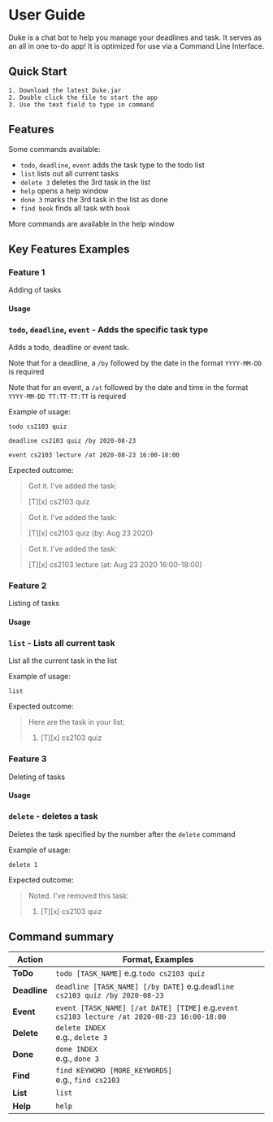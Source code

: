 # User Guide
Duke is a chat bot to help you manage your deadlines and task. It serves as an all in one to-do app! It is optimized for use via a Command Line Interface.

## Quick Start
	1. Download the latest Duke.jar
	2. Double click the file to start the app
    3. Use the text field to type in command
## Features 
Some commands available:
-   `todo`, `deadline`, `event` adds the task type to the todo list
-   `list` lists out all current tasks
-   `delete 3` deletes the 3rd task in the list
-   `help` opens a help window
-   `done 3` marks the 3rd task in the list as done
-   `find book` finds all task with `book` 

More commands are available in the help window

## Key Features Examples
### Feature 1 
Adding of tasks

#### Usage

### `todo`, `deadline`, `event` - Adds the specific task type

Adds a todo, deadline or event task. 

Note that for a deadline, a `/by` followed by the date in the format `YYYY-MM-DD` is required

Note that for an event, a `/at` followed by the date and time in the format `YYYY-MM-DD TT:TT-TT:TT` is required

Example of usage: 

`todo cs2103 quiz`

`deadline cs2103 quiz /by 2020-08-23`

`event cs2103 lecture /at 2020-08-23 16:00-18:00`

Expected outcome:

>Got it. I've added the task:
>
>[T][x] cs2103 quiz

>Got it. I've added the task: 
>
>[T][x] cs2103 quiz (by: Aug 23 2020)

>Got it. I've added the task: 
>
>[T][x] cs2103 lecture (at: Aug 23 2020 16:00-18:00)

### Feature 2
Listing of tasks

#### Usage

### `list` - Lists all current task

List all the current task in the list

Example of usage: 

`list`

Expected outcome:

>Here are the task in your list:
>
>1. [T][x] cs2103 quiz

### Feature 3
Deleting of tasks

#### Usage

### `delete` - deletes a task

Deletes the task specified by the number after the `delete` command

Example of usage: 

`delete 1`

Expected outcome:

>Noted. I've removed this task:
>
>1. [T][x] cs2103 quiz

## Command summary

Action | Format, Examples
--------|------------------
**ToDo** | `todo [TASK_NAME]` e.g.`todo cs2103 quiz`
**Deadline** | `deadline [TASK_NAME] [/by DATE]` e.g.`deadline cs2103 quiz /by 2020-08-23`
**Event** | `event [TASK_NAME] [/at DATE] [TIME]` e.g.`event cs2103 lecture /at 2020-08-23 16:00-18:00`
**Delete** | `delete INDEX`<br> e.g., `delete 3`
**Done** | `done INDEX`<br> e.g., `done 3`
**Find** | `find KEYWORD [MORE_KEYWORDS]`<br> e.g., `find cs2103`
**List** | `list`
**Help** | `help`
